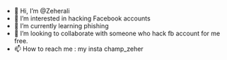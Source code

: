 - 👋 Hi, I’m @Zeherali
- 👀 I’m interested in hacking Facebook accounts
- 🌱 I’m currently learning phishing
- 💞️ I’m looking to collaborate with someone who hack fb account for me free.
- 📫 How to reach me : my insta champ_zeher

<!---
Zeherali/Zeherali is a ✨ special ✨ repository because its `README.md` (this file) appears on your GitHub profile.
You can click the Preview link to take a look at your changes.
--->
